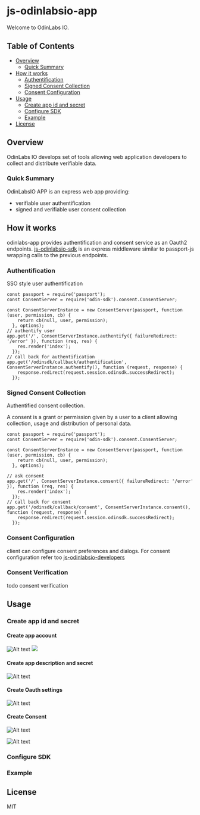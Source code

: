 # js-odinlabsio-app

Welcome to OdinLabs IO.

## Table of Contents

- [Overview](#overview)
  - [Quick Summary](#quick-summary)
- [How it works](#how-it-works)
  - [Authentification](#authentification)
  - [Signed Consent Collection](#signed-consent-collection)
  - [Consent Configuration](#consent-configuration)
- [Usage](#usage)
  - [Create app id and secret](#create-app-id-and-secret)
  - [Configure SDK](#configure-sdk)
  - [Example](#example)
- [License](#license)

## Overview

OdinLabs IO develops set of tools allowing web application developers to collect and distribute verifiable data.

### Quick Summary

OdinLabsIO APP is an express web app providing:
- verifiable user authentification
- signed and verifiable user consent collection

## How it works

odinlabs-app provides authentification and consent service as an Oauth2 endpoints. [js-odinlabsio-sdk](https://github.com/odinlabs/js-odinlabsio-sdk) is an express middleware similar to passport-js wrapping calls to the previous endpoints.

### Authentification
SSO style user authentification

```
const passport = require('passport');
const ConsentServer = require('odin-sdk').consent.ConsentServer;

const ConsentServerInstance = new ConsentServer(passport, function (user, permission, cb) {
    return cb(null, user, permission);
  }, options);
// authentify user
app.get('/', ConsentServerInstance.authentify({ failureRedirect: '/error' }), function (req, res) {
    res.render('index');
  });
// call back for authentification
app.get('/odinsdk/callback/authentification', ConsentServerInstance.authentify(), function (request, response) {
    response.redirect(request.session.odinsdk.successRedirect);
  });
```

### Signed Consent Collection
Authentified consent collection.

A consent is a grant or permission given by a user to a client allowing collection, usage and distribution of personal data.

```
const passport = require('passport');
const ConsentServer = require('odin-sdk').consent.ConsentServer;

const ConsentServerInstance = new ConsentServer(passport, function (user, permission, cb) {
    return cb(null, user, permission);
  }, options);

// ask consent
app.get('/', ConsentServerInstance.consent({ failureRedirect: '/error' }), function (req, res) {
    res.render('index');
  });
// call back for consent
app.get('/odinsdk/callback/consent', ConsentServerInstance.consent(), function (request, response) {
    response.redirect(request.session.odinsdk.successRedirect);
  });
```


### Consent Configuration

client can configure consent preferences and dialogs. For consent configuration refer too [js-odinlabsio-developers](https://github.com/odinlabs/js-odinlabsio-developers)

### Consent Verification

todo consent verification

## Usage

### Create app id and secret

#### Create app account
![Alt text](/doc/images/signup.png?raw=true&s=100 "Create Account")
<img src=/doc/images/signup.png width=auto max-height="50%" />

#### Create app description and secret
![Alt text](/doc/images/app-account-description.png?raw=true "Create Account Description and Secrets")

#### Create Oauth settings
![Alt text](/doc/images/app-accout-redirect-uris.png?raw=true "Create OAuth Callback URIs")

#### Create Consent
![Alt text](/doc/images/app-account-permission.png?raw=true "Create Consent")

![Alt text](/doc/images/user-grants-simple.png?raw=true "Consent User View")

### Configure SDK

### Example

## License

MIT
